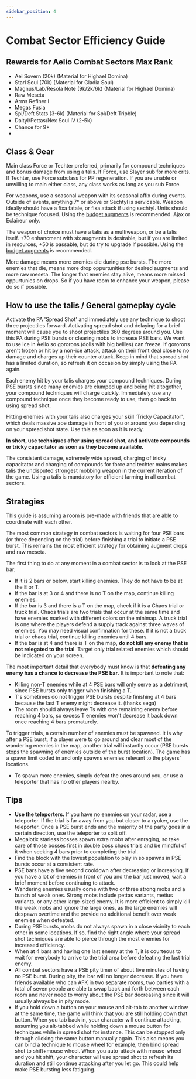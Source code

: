 ```yaml
---
sidebar_position: 4
---
```


# Combat Sector Efficiency Guide

## Rewards for Aelio Combat Sectors Max Rank
- Ael Sovern (20k) (Material for Highael Domina)
- Starl Soul (70k) (Material for Gladia Soul)
- Magnus/Lab/Resola Note (9k/2k/6k) (Material for Highael Domina)
- Raw Meseta
- Arms Refiner I
- Megas Fusia
- Spi/Deft Stats (3-6k) (Material for Spi/Deft Tripble)
- Daityl/Pettas/Nex Soul IV (2-5k）
- Chance for 9*
- 

## Class & Gear
Main class Force or Techter preferred, primarily for compound techniques and bonus damage from using a talis. If Force, use Slayer sub for more crits. If Techter, use Force subclass for PP regeneration. If you are unable or unwilling to main either class, any class works as long as you sub Force. 

For weapons, use a seasonal weapon with its seasonal affix during events. Outside of events, anything 7* or above or Sechtyl is servicable. Weapon ideally should have a fixa fatale, or fixa attack if using sechtyl.
Units should be technique focused. Using the [budget augments](gearing/budget.md) is recommended. Ajax or Eclaireur only. 

The weapon of choice must have a talis as a multiweapon, or be a talis itself. +70 enhancment with six augments is desirable, but if you are limited in resources, +50 is passable, but do try to upgrade if possible. 
Using the [budget augments](gearing/budget.md) is recommended. 

More damage means more enemies die during pse bursts. The more enemies that die, means more drop oppurtunities for desired augments and more raw meseta. 
The longer that enemies stay alive, means more missed oppurtunies on drops. So if you have room to enhance your weapon, please do so if possible. 


## How to use the talis / General gameplay cycle
Activate the PA 'Spread Shot' and immediately use any technique to shoot three projectiles forward. Activating spread shot and delaying for a brief moment will cause you to shoot projectiles 360 degrees around you. Use this PA during PSE bursts or clearing mobs to increase PSE bars. We want to use Ice in Aelio so gororons (dolls with big bellies) can freeze. If gororons aren't frozen or hit by a non-ice attack, attack on their front deal close to no damage and charges up their counter attack. Keep in mind that spread shot has a limited duration, so refresh it on occasion by simply using the PA again. 

Each enemy hit by your talis charges your compound techniques. During PSE bursts since many enemies are clumped up and being hit altogether, your compound techniques will charge quickly. Immediately use any compound technique once they become ready to use, then go back to using spread shot. 

Hitting enemies with your talis also charges your skill 'Tricky Capacitator', which deals massive aoe damage in front of you or around you depending on your spread shot state. Use this as soon as it is ready.

**In short, use techniques after using spread shot, and activate compounds or tricky capacitator as soon as they become available.**

The consistent damage, extremely wide spread, charging of tricky capacitator and charging of compounds for force and techter mains makes talis the undisputed strongest mobbing weapon in the current iteration of the game. Using a talis is mandatory for efficient farming in all combat sectors.


## Strategies
This guide is assuming a room is pre-made with friends that are able to coordinate with each other. 

The most common strategy in combat sectors is waiting for four PSE bars (or three depending on the trial) before finishing a trial to initiate a PSE burst. This remains the most efficient strategy for obtaining augment drops and raw meseta.

The first thing to do at any moment in a combat sector is to look at the PSE bar. 
- If it is 2 bars or below, start killing enemies. They do not have to be at the E or T. 
- If the bar is at 3 or 4 and there is no T on the map, continue killing enemies. 
- If the bar is 3 and there is a T on the map, check if it is a Chaos trial or truck trial. Chaos trials are two trials that occur at the same time and have enemies marked with different colors on the minimap. 
A truck trial is one where the players defend a supply track against three waves of enemies. You may need visual confirmation for these. If it is not a truck trial or chaos trial, continue killing enemies until 4 bars. 
- If the bar is at 4 and there is T on the map, **do not kill any enemy that is not relegated to the trial**. Target only trial related enemies which should be indicated on your screen.  

The most important detail that everybody must know is that **defeating any enemy has a chance to decrease the PSE bar**. It is important to note that:
- Killing non-T enemies while at 4 PSE bars will only serve as a detriment, since PSE bursts only trigger when finishing a T. 
- T's sometimes do not trigger PSE bursts despite finishing at 4 bars because the last T enemy might decrease it. (thanks sega)
- The room should always leave Ts with one remaining enemy before reaching 4 bars, so excess T enemies won't decrease it back down once reaching 4 bars prematurely. 

To trigger trials, a certain number of enemies must be spawned. It is why after a PSE burst, if a player were to go around and clear most of the wandering enemies in the map, another trial will instantly occur (PSE bursts stops the spawning of enemies outside of the burst location). The game has a spawn limit coded in and only spawns enemies relevant to the players' locations. 
- To spawn more enemies, simply defeat the ones around you, or use a teleporter that has no other players nearby. 


## Tips
- **Use the teleporters.** If you have no enemies on your radar, use a teleporter. If the trial is far away from you but closer to a ryuker, use the teleporter. Once a PSE burst ends and the majority of the party goes in a certain direction, use the teleporter to split off.
- Megalotix starless bosses spawn extra mobs after enraging, so take care of those bosses first in double boss chaos trials and be mindful of it when seeking 4 bars prior to completing the trial.
- Find the block with the lowest population to play in so spawns in PSE bursts occur at a consistent rate.
- PSE bars have a five second cooldown after decreasing or increasing. If you have a lot of enemies in front of you and the bar just moved, wait a brief moment before continuing to attack.
- Wandering enemies usually come with two or three strong mobs and a bunch of weak ones. Strong mobs include pettas variants, metius variants, or any other large-sized enemy. It is more efficient to simply kill the weak mobs and ignore the large ones, as the large enemies will despawn overtime and the provide no additional benefit over weak enemies when defeated. 
- During PSE bursts, mobs do not always spawn in a close vicinity to each other in some locations. If so, find the right angle where your spread shot techniques are able to pierce through the most enemies for increased efficiency. 
- When at 4 bars and having one last enemy at the T, it is courteous to wait for everybody to arrive to the trial area before defeating the last trial enemy.
- All combat sectors have a PSE pity timer of about five minutes of having no PSE burst. During pity, the bar will no longer decrease. If you have friends available who can AFK in two separate rooms, two parties with a total of seven people are able to swap back and forth between each room and never need to worry about the PSE bar decreasing since it will usually always be in pity mode. 
- If you hold down a button on your mouse and alt-tab to another window at the same time, the game will think that you are still holding down that button. When you tab back in, your character will continue attacking, assuming you alt-tabbed while holding down a mouse button for techniques while in spread shot for instance. This can be stopped only through clicking the same button manually again. This also means you can bind a technique to mouse wheel for example, then bind spread shot to shift+mouse wheel. When you auto-attack with mouse-wheel and you hit shift, your character will use spread shot to refresh its duration and still continue attacking after you let go. This could help make PSE bursting less fatiguing.
